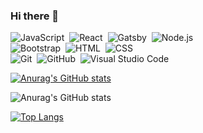 ### Hi there 👋

![JavaScript](https://img.shields.io/badge/-JavaScript-05122A?style=flat&logo=javascript)&nbsp;
![React](https://img.shields.io/badge/-React-05122A?style=flat&logo=react)&nbsp;
![Gatsby](https://img.shields.io/badge/Gatsby-663399?style=flat&logo=react)&nbsp;
![Node.js](https://img.shields.io/badge/-Node.js-05122A?style=flat&logo=node.js)\
![Bootstrap](https://img.shields.io/badge/-Bootstrap-05122A?style=flat&logo=bootstrap&logoColor=563D7C)&nbsp;
![HTML](https://img.shields.io/badge/-HTML-05122A?style=flat&logo=HTML5)&nbsp;
![CSS](https://img.shields.io/badge/-CSS-05122A?style=flat&logo=CSS3&logoColor=1572B6)\
![Git](https://img.shields.io/badge/-Git-05122A?style=flat&logo=git)&nbsp;
![GitHub](https://img.shields.io/badge/-GitHub-05122A?style=flat&logo=github)&nbsp;
![Visual Studio Code](https://img.shields.io/badge/-Visual%20Studio%20Code-05122A?style=flat&logo=visual-studio-code&logoColor=007ACC)&nbsp;

[![Anurag's GitHub stats](https://github-readme-stats.vercel.app/api?username=meksiabdou)](https://github.com/meksiabdou/github-readme-stats)

![Anurag's GitHub stats](https://github-readme-stats.vercel.app/api?username=meksiabdou&count_private=true&show_icons=true&theme=dracula)

[![Top Langs](https://github-readme-stats.vercel.app/api/top-langs/?username=meksiabdou&layout=compact)](https://github.com/meksiabdou/github-readme-stats)
